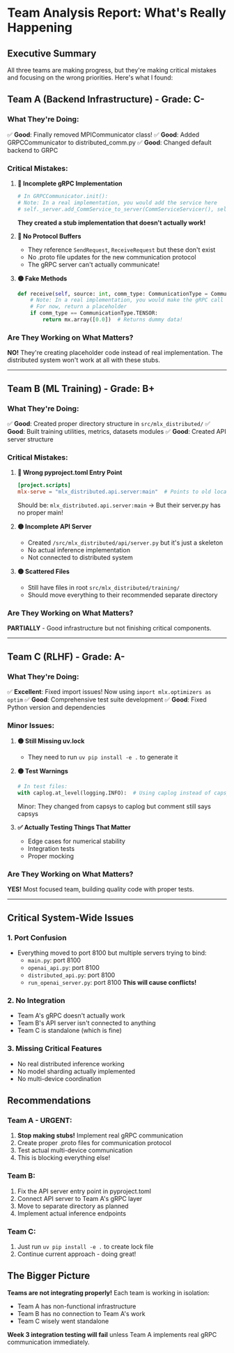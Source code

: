# Team Analysis Report: What's Really Happening

## Executive Summary
All three teams are making progress, but they're making critical mistakes and focusing on the wrong priorities. Here's what I found:

## Team A (Backend Infrastructure) - Grade: C-

### What They're Doing:
✅ **Good**: Finally removed MPICommunicator class!
✅ **Good**: Added GRPCCommunicator to distributed_comm.py
✅ **Good**: Changed default backend to GRPC

### Critical Mistakes:
1. **🔴 Incomplete gRPC Implementation**
   ```python
   # In GRPCCommunicator.init():
   # Note: In a real implementation, you would add the service here
   # self._server.add_CommService_to_server(CommServiceServicer(), self._server)
   ```
   **They created a stub implementation that doesn't actually work!**

2. **🔴 No Protocol Buffers**
   - They reference `SendRequest`, `ReceiveRequest` but these don't exist
   - No .proto file updates for the new communication protocol
   - The gRPC server can't actually communicate!

3. **🟡 Fake Methods**
   ```python
   def receive(self, source: int, comm_type: CommunicationType = CommunicationType.PICKLE) -> Any:
       # Note: In a real implementation, you would make the gRPC call here
       # For now, return a placeholder
       if comm_type == CommunicationType.TENSOR:
           return mx.array([0.0])  # Returns dummy data!
   ```

### Are They Working on What Matters?
**NO!** They're creating placeholder code instead of real implementation. The distributed system won't work at all with these stubs.

---

## Team B (ML Training) - Grade: B+

### What They're Doing:
✅ **Good**: Created proper directory structure in `src/mlx_distributed/`
✅ **Good**: Built training utilities, metrics, datasets modules
✅ **Good**: Created API server structure

### Critical Mistakes:
1. **🔴 Wrong pyproject.toml Entry Point**
   ```toml
   [project.scripts]
   mlx-serve = "mlx_distributed.api.server:main"  # Points to old location!
   ```
   Should be: `mlx_distributed.api.server:main` → But their server.py has no proper main!

2. **🟡 Incomplete API Server**
   - Created `/src/mlx_distributed/api/server.py` but it's just a skeleton
   - No actual inference implementation
   - Not connected to distributed system

3. **🟡 Scattered Files**
   - Still have files in root `src/mlx_distributed/training/`
   - Should move everything to their recommended separate directory

### Are They Working on What Matters?
**PARTIALLY** - Good infrastructure but not finishing critical components.

---

## Team C (RLHF) - Grade: A-

### What They're Doing:
✅ **Excellent**: Fixed import issues! Now using `import mlx.optimizers as optim`
✅ **Good**: Comprehensive test suite development
✅ **Good**: Fixed Python version and dependencies

### Minor Issues:
1. **🟡 Still Missing uv.lock**
   - They need to run `uv pip install -e .` to generate it

2. **🟡 Test Warnings**
   ```python
   # In test files:
   with caplog.at_level(logging.INFO):  # Using caplog instead of capsys
   ```
   Minor: They changed from capsys to caplog but comment still says capsys

3. **✅ Actually Testing Things That Matter**
   - Edge cases for numerical stability
   - Integration tests
   - Proper mocking

### Are They Working on What Matters?
**YES!** Most focused team, building quality code with proper tests.

---

## Critical System-Wide Issues

### 1. **Port Confusion**
- Everything moved to port 8100 but multiple servers trying to bind:
  - `main.py`: port 8100
  - `openai_api.py`: port 8100
  - `distributed_api.py`: port 8100
  - `run_openai_server.py`: port 8100
  **This will cause conflicts!**

### 2. **No Integration**
- Team A's gRPC doesn't actually work
- Team B's API server isn't connected to anything
- Team C is standalone (which is fine)

### 3. **Missing Critical Features**
- No real distributed inference working
- No model sharding actually implemented
- No multi-device coordination

## Recommendations

### Team A - URGENT:
1. **Stop making stubs!** Implement real gRPC communication
2. Create proper .proto files for communication protocol
3. Test actual multi-device communication
4. This is blocking everything else!

### Team B:
1. Fix the API server entry point in pyproject.toml
2. Connect API server to Team A's gRPC layer
3. Move to separate directory as planned
4. Implement actual inference endpoints

### Team C:
1. Just run `uv pip install -e .` to create lock file
2. Continue current approach - doing great!

## The Bigger Picture

**Teams are not integrating properly!** Each team is working in isolation:
- Team A has non-functional infrastructure
- Team B has no connection to Team A's work  
- Team C wisely went standalone

**Week 3 integration testing will fail** unless Team A implements real gRPC communication immediately.